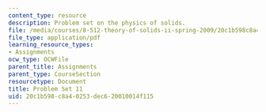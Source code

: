 ```yaml
---
content_type: resource
description: Problem set on the physics of solids.
file: /media/courses/8-512-theory-of-solids-ii-spring-2009/20c1b598c8a40253dec620010014f115_MIT8_512s09_pset11.pdf
file_type: application/pdf
learning_resource_types:
- Assignments
ocw_type: OCWFile
parent_title: Assignments
parent_type: CourseSection
resourcetype: Document
title: Problem Set 11
uid: 20c1b598-c8a4-0253-dec6-20010014f115
---
```

